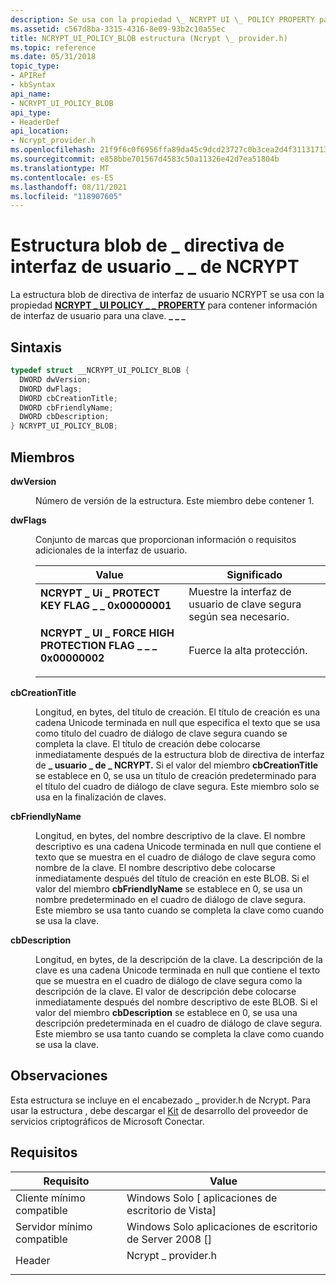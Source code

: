 ```yaml
---
description: Se usa con la propiedad \_ NCRYPT UI \_ POLICY PROPERTY para contener información de interfaz de usuario para una \_ clave.
ms.assetid: c567d8ba-3315-4316-8e09-93b2c10a55ec
title: NCRYPT_UI_POLICY_BLOB estructura (Ncrypt \_ provider.h)
ms.topic: reference
ms.date: 05/31/2018
topic_type:
- APIRef
- kbSyntax
api_name:
- NCRYPT_UI_POLICY_BLOB
api_type:
- HeaderDef
api_location:
- Ncrypt_provider.h
ms.openlocfilehash: 21f9f6c0f6956ffa89da45c9dcd23727c0b3cea2d4f31131713f9ed5a0c3a2fd
ms.sourcegitcommit: e858bbe701567d4583c50a11326e42d7ea51804b
ms.translationtype: MT
ms.contentlocale: es-ES
ms.lasthandoff: 08/11/2021
ms.locfileid: "118907605"
---
```

# <a name="ncrypt_ui_policy_blob-structure"></a>Estructura blob de \_ directiva de interfaz de usuario \_ \_ de NCRYPT

La estructura blob de directiva de interfaz de usuario NCRYPT se usa con la propiedad [**NCRYPT \_ UI POLICY \_ \_ PROPERTY**](key-storage-property-identifiers.md) para contener información de interfaz de usuario para una clave. **\_ \_ \_**

## <a name="syntax"></a>Sintaxis


```C++
typedef struct __NCRYPT_UI_POLICY_BLOB {
  DWORD dwVersion;
  DWORD dwFlags;
  DWORD cbCreationTitle;
  DWORD cbFriendlyName;
  DWORD cbDescription;
} NCRYPT_UI_POLICY_BLOB;
```



## <a name="members"></a>Miembros

<dl> <dt>

**dwVersion**
</dt> <dd>

Número de versión de la estructura. Este miembro debe contener 1.

</dd> <dt>

**dwFlags**
</dt> <dd>

Conjunto de marcas que proporcionan información o requisitos adicionales de la interfaz de usuario.



| Value                                                                                                                                                                                                                                                                                                  | Significado                                                     |
|--------------------------------------------------------------------------------------------------------------------------------------------------------------------------------------------------------------------------------------------------------------------------------------------------------|-------------------------------------------------------------|
| <span id="NCRYPT_UI_PROTECT_KEY_FLAG"></span><span id="ncrypt_ui_protect_key_flag"></span><dl> <dt>**NCRYPT \_ Ui \_ PROTECT KEY FLAG \_ \_ 0x00000001**</dt> <dt></dt> </dl>                                | Muestre la interfaz de usuario de clave segura según sea necesario.<br/> |
| <span id="NCRYPT_UI_FORCE_HIGH_PROTECTION_FLAG"></span><span id="ncrypt_ui_force_high_protection_flag"></span><dl> <dt>**NCRYPT \_ UI \_ FORCE HIGH PROTECTION FLAG \_ \_ \_ 0x00000002**</dt> <dt></dt> </dl> | Fuerce la alta protección.<br/>                           |



 

</dd> <dt>

**cbCreationTitle**
</dt> <dd>

Longitud, en bytes, del título de creación. El título de creación es una cadena Unicode terminada en null que especifica el texto que se usa como título del cuadro de diálogo de clave segura cuando se completa la clave. El título de creación debe colocarse inmediatamente después de la estructura blob de directiva de interfaz de **\_ usuario \_ de \_ NCRYPT.** Si el valor del miembro **cbCreationTitle** se establece en 0, se usa un título de creación predeterminado para el título del cuadro de diálogo de clave segura. Este miembro solo se usa en la finalización de claves.

</dd> <dt>

**cbFriendlyName**
</dt> <dd>

Longitud, en bytes, del nombre descriptivo de la clave. El nombre descriptivo es una cadena Unicode terminada en null que contiene el texto que se muestra en el cuadro de diálogo de clave segura como nombre de la clave. El nombre descriptivo debe colocarse inmediatamente después del título de creación en este BLOB. Si el valor del miembro **cbFriendlyName** se establece en 0, se usa un nombre predeterminado en el cuadro de diálogo de clave segura. Este miembro se usa tanto cuando se completa la clave como cuando se usa la clave.

</dd> <dt>

**cbDescription**
</dt> <dd>

Longitud, en bytes, de la descripción de la clave. La descripción de la clave es una cadena Unicode terminada en null que contiene el texto que se muestra en el cuadro de diálogo de clave segura como la descripción de la clave. El valor de descripción debe colocarse inmediatamente después del nombre descriptivo de este BLOB. Si el valor del miembro **cbDescription** se establece en 0, se usa una descripción predeterminada en el cuadro de diálogo de clave segura. Este miembro se usa tanto cuando se completa la clave como cuando se usa la clave.

</dd> </dl>

## <a name="remarks"></a>Observaciones

Esta estructura se incluye en el encabezado \_ provider.h de Ncrypt. Para usar la estructura , debe descargar el [Kit](/collaborate/connect-redirect?InvitationID=CSDK-GYTG-R2PX&ProgramID=7264) de desarrollo del proveedor de servicios criptográficos de Microsoft Conectar.

## <a name="requirements"></a>Requisitos



| Requisito | Value |
|-------------------------------------|-----------------------------------------------------------------------------------------------|
| Cliente mínimo compatible<br/> | Windows Solo \[ aplicaciones de escritorio de Vista\]<br/>                                                |
| Servidor mínimo compatible<br/> | Windows Solo aplicaciones de escritorio de Server 2008 \[\]<br/>                                          |
| Header<br/>                   | <dl> <dt>Ncrypt \_ provider.h</dt> </dl> |



 

